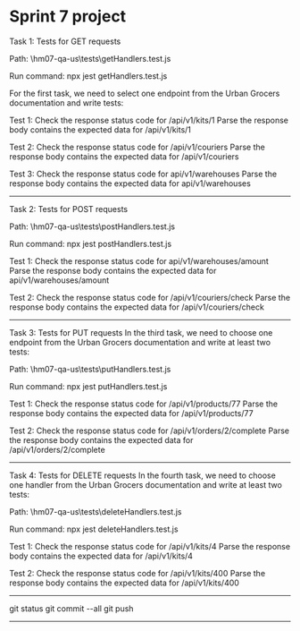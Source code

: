 # Sprint 7 project
Task 1: Tests for GET requests

Path: \hm07-qa-us\tests\getHandlers.test.js

Run command: npx jest getHandlers.test.js

For the first task, we need to select one endpoint from the Urban Grocers documentation and write tests:

Test 1:
Check the response status code for /api/v1/kits/1
Parse the response body contains the expected data for /api/v1/kits/1

Test 2:
Check the response status code for /api/v1/couriers
Parse the response body contains the expected data for /api/v1/couriers

Test 3:
Check the response status code for api/v1/warehouses
Parse the response body contains the expected data for api/v1/warehouses

****************************************************************************************************************

Task 2: Tests for POST requests

Path: \hm07-qa-us\tests\postHandlers.test.js

Run command: npx jest postHandlers.test.js

Test 1:
Check the response status code for api/v1/warehouses/amount
Parse the response body contains the expected data for api/v1/warehouses/amount

Test 2:
Check the response status code for /api/v1/couriers/check
Parse the response body contains the expected data for /api/v1/couriers/check
****************************************************************************************************************

Task 3: Tests for PUT requests
In the third task, we need to choose one endpoint from the Urban Grocers documentation and write at least two tests:

Path: \hm07-qa-us\tests\putHandlers.test.js

Run command: npx jest putHandlers.test.js

Test 1:
Check the response status code for /api/v1/products/77
Parse the response body contains the expected data for /api/v1/products/77

Test 2:
Check the response status code for /api/v1/orders/2/complete
Parse the response body contains the expected data for /api/v1/orders/2/complete
****************************************************************************************************************

Task 4: Tests for DELETE requests
In the fourth task, we need to choose one handler from the Urban Grocers documentation and write at least two tests:

Path: \hm07-qa-us\tests\deleteHandlers.test.js

Run command: npx jest deleteHandlers.test.js

Test 1:
Check the response status code for /api/v1/kits/4
Parse the response body contains the expected data for /api/v1/kits/4

Test 2:
Check the response status code for /api/v1/kits/400
Parse the response body contains the expected data for /api/v1/kits/400
****************************************************************************************************************

git status
git commit --all
git push
****************************************************************************************************************